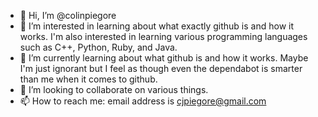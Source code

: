 - 👋 Hi, I’m @colinpiegore
- 👀 I’m interested in learning about what exactly github is and how it works. I'm also interested in learning various programming languages such as C++, Python, Ruby, and Java.
- 🌱 I’m currently learning about what github is and how it works. Maybe I'm just ignorant but I feel as though even the dependabot is smarter than me when it comes to github.
- 💞️ I’m looking to collaborate on various things.
- 📫 How to reach me: email address is cjpiegore@gmail.com

<!---
colinpiegore/colinpiegore is a ✨ special ✨ repository because its `README.md` (this file) appears on your GitHub profile.
You can click the Preview link to take a look at your changes.
--->
